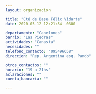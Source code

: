 ```yaml
---
layout: organizacion

title: "Cté de Base Félix Vidarte"
date: 2020-05-12 12:21:54 -0300

departamento: "Canelones"
barrio: "Las Piedras"
actividades: "Canasta"
necesidades: ""
telefono_contacto: "095496658"
direccion: "Rep. Argentina esq. Pando"

otros_contactos: ""
horario: "19 a 21hs"
aclaraciones: ""
cuenta_bancaria: ""

---
```

